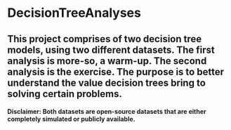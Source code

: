 # DecisionTreeAnalyses
## This project comprises of two decision tree models, using two different datasets. The first analysis is more-so, a warm-up. The second analysis is the exercise. The purpose is to better understand the value decision trees bring to solving certain problems.

#### Disclaimer: Both datasets are open-source datasets that are either completely simulated or publicly available.
